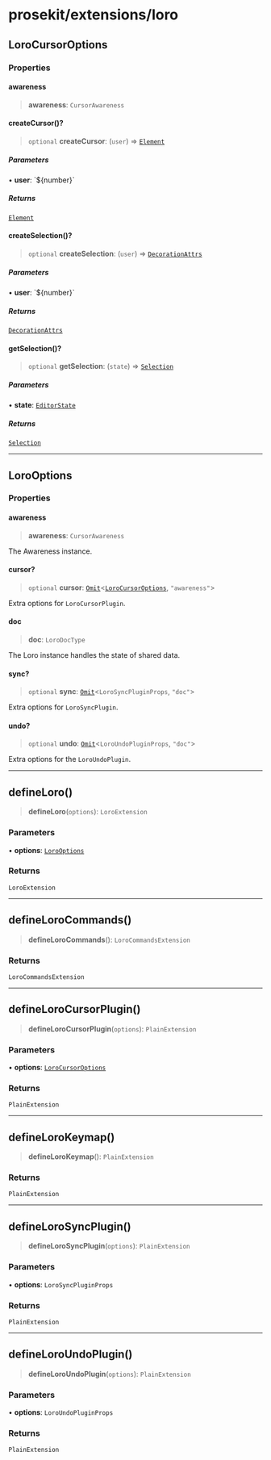 # prosekit/extensions/loro

<a id="LoroCursorOptions" name="LoroCursorOptions"></a>

## LoroCursorOptions

### Properties

<a id="awareness" name="awareness"></a>

#### awareness

> **awareness**: `CursorAwareness`

<a id="createCursor" name="createCursor"></a>

#### createCursor()?

> `optional` **createCursor**: (`user`) => [`Element`](https://developer.mozilla.org/docs/Web/API/Element)

##### Parameters

• **user**: \`$\{number\}\`

##### Returns

[`Element`](https://developer.mozilla.org/docs/Web/API/Element)

<a id="createSelection" name="createSelection"></a>

#### createSelection()?

> `optional` **createSelection**: (`user`) => [`DecorationAttrs`](https://prosemirror.net/docs/ref/#view.DecorationAttrs)

##### Parameters

• **user**: \`$\{number\}\`

##### Returns

[`DecorationAttrs`](https://prosemirror.net/docs/ref/#view.DecorationAttrs)

<a id="getSelection" name="getSelection"></a>

#### getSelection()?

> `optional` **getSelection**: (`state`) => [`Selection`](https://prosemirror.net/docs/ref/#state.Selection)

##### Parameters

• **state**: [`EditorState`](https://prosemirror.net/docs/ref/#state.EditorState)

##### Returns

[`Selection`](https://prosemirror.net/docs/ref/#state.Selection)

***

<a id="LoroOptions" name="LoroOptions"></a>

## LoroOptions

### Properties

<a id="awareness-1" name="awareness-1"></a>

#### awareness

> **awareness**: `CursorAwareness`

The Awareness instance.

<a id="cursor" name="cursor"></a>

#### cursor?

> `optional` **cursor**: [`Omit`](https://www.typescriptlang.org/docs/handbook/utility-types.html#omittype-keys)\<[`LoroCursorOptions`](loro.md#LoroCursorOptions), `"awareness"`\>

Extra options for `LoroCursorPlugin`.

<a id="doc" name="doc"></a>

#### doc

> **doc**: `LoroDocType`

The Loro instance handles the state of shared data.

<a id="sync" name="sync"></a>

#### sync?

> `optional` **sync**: [`Omit`](https://www.typescriptlang.org/docs/handbook/utility-types.html#omittype-keys)\<`LoroSyncPluginProps`, `"doc"`\>

Extra options for `LoroSyncPlugin`.

<a id="undo" name="undo"></a>

#### undo?

> `optional` **undo**: [`Omit`](https://www.typescriptlang.org/docs/handbook/utility-types.html#omittype-keys)\<`LoroUndoPluginProps`, `"doc"`\>

Extra options for the `LoroUndoPlugin`.

***

<a id="defineLoro" name="defineLoro"></a>

## defineLoro()

> **defineLoro**(`options`): `LoroExtension`

### Parameters

• **options**: [`LoroOptions`](loro.md#LoroOptions)

### Returns

`LoroExtension`

***

<a id="defineLoroCommands" name="defineLoroCommands"></a>

## defineLoroCommands()

> **defineLoroCommands**(): `LoroCommandsExtension`

### Returns

`LoroCommandsExtension`

***

<a id="defineLoroCursorPlugin" name="defineLoroCursorPlugin"></a>

## defineLoroCursorPlugin()

> **defineLoroCursorPlugin**(`options`): `PlainExtension`

### Parameters

• **options**: [`LoroCursorOptions`](loro.md#LoroCursorOptions)

### Returns

`PlainExtension`

***

<a id="defineLoroKeymap" name="defineLoroKeymap"></a>

## defineLoroKeymap()

> **defineLoroKeymap**(): `PlainExtension`

### Returns

`PlainExtension`

***

<a id="defineLoroSyncPlugin" name="defineLoroSyncPlugin"></a>

## defineLoroSyncPlugin()

> **defineLoroSyncPlugin**(`options`): `PlainExtension`

### Parameters

• **options**: `LoroSyncPluginProps`

### Returns

`PlainExtension`

***

<a id="defineLoroUndoPlugin" name="defineLoroUndoPlugin"></a>

## defineLoroUndoPlugin()

> **defineLoroUndoPlugin**(`options`): `PlainExtension`

### Parameters

• **options**: `LoroUndoPluginProps`

### Returns

`PlainExtension`
